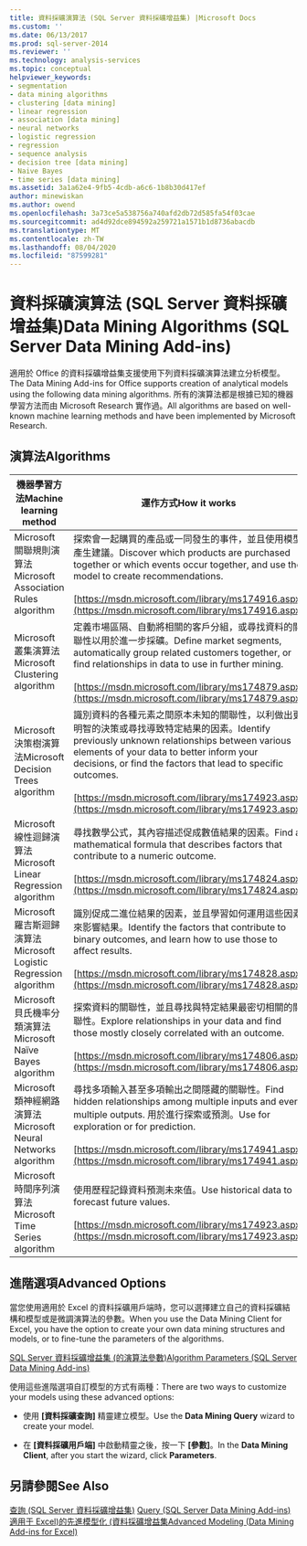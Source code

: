 ```yaml
---
title: 資料採礦演算法 (SQL Server 資料採礦增益集) |Microsoft Docs
ms.custom: ''
ms.date: 06/13/2017
ms.prod: sql-server-2014
ms.reviewer: ''
ms.technology: analysis-services
ms.topic: conceptual
helpviewer_keywords:
- segmentation
- data mining algorithms
- clustering [data mining]
- linear regression
- association [data mining]
- neural networks
- logistic regression
- regression
- sequence analysis
- decision tree [data mining]
- Naive Bayes
- time series [data mining]
ms.assetid: 3a1a62e4-9fb5-4cdb-a6c6-1b8b30d417ef
author: minewiskan
ms.author: owend
ms.openlocfilehash: 3a73ce5a538756a740afd2db72d585fa54f03cae
ms.sourcegitcommit: ad4d92dce894592a259721a1571b1d8736abacdb
ms.translationtype: MT
ms.contentlocale: zh-TW
ms.lasthandoff: 08/04/2020
ms.locfileid: "87599281"
---
```

# <a name="data-mining-algorithms-sql-server-data-mining-add-ins"></a><span data-ttu-id="1b545-102">資料採礦演算法 (SQL Server 資料採礦增益集)</span><span class="sxs-lookup"><span data-stu-id="1b545-102">Data Mining Algorithms (SQL Server Data Mining Add-ins)</span></span>
  <span data-ttu-id="1b545-103">適用於 Office 的資料採礦增益集支援使用下列資料採礦演算法建立分析模型。</span><span class="sxs-lookup"><span data-stu-id="1b545-103">The Data Mining Add-ins for Office supports creation of analytical models using the following data mining algorithms.</span></span> <span data-ttu-id="1b545-104">所有的演算法都是根據已知的機器學習方法而由 Microsoft Research 實作過。</span><span class="sxs-lookup"><span data-stu-id="1b545-104">All algorithms are based on well-known machine learning methods and have been implemented by Microsoft Research.</span></span>  
  
## <a name="algorithms"></a><span data-ttu-id="1b545-105">演算法</span><span class="sxs-lookup"><span data-stu-id="1b545-105">Algorithms</span></span>  
  
|<span data-ttu-id="1b545-106">機器學習方法</span><span class="sxs-lookup"><span data-stu-id="1b545-106">Machine learning method</span></span>|<span data-ttu-id="1b545-107">運作方式</span><span class="sxs-lookup"><span data-stu-id="1b545-107">How it works</span></span>|  
|-----------------------------|------------------|  
|<span data-ttu-id="1b545-108">Microsoft 關聯規則演算法</span><span class="sxs-lookup"><span data-stu-id="1b545-108">Microsoft Association Rules  algorithm</span></span>|<span data-ttu-id="1b545-109">探索會一起購買的產品或一同發生的事件，並且使用模型產生建議。</span><span class="sxs-lookup"><span data-stu-id="1b545-109">Discover which products are purchased together or which events occur together, and use the model to create recommendations.</span></span><br /><br /> [https://msdn.microsoft.com/library/ms174916.aspx](https://msdn.microsoft.com/library/ms174916.aspx)|  
|<span data-ttu-id="1b545-110">Microsoft 叢集演算法</span><span class="sxs-lookup"><span data-stu-id="1b545-110">Microsoft Clustering algorithm</span></span>|<span data-ttu-id="1b545-111">定義市場區隔、自動將相關的客戶分組，或尋找資料的關聯性以用於進一步採礦。</span><span class="sxs-lookup"><span data-stu-id="1b545-111">Define market segments, automatically group related customers together, or find relationships in data to use in further mining.</span></span><br /><br /> [https://msdn.microsoft.com/library/ms174879.aspx](https://msdn.microsoft.com/library/ms174879.aspx)|  
|<span data-ttu-id="1b545-112">Microsoft 決策樹演算法</span><span class="sxs-lookup"><span data-stu-id="1b545-112">Microsoft Decision Trees algorithm</span></span>|<span data-ttu-id="1b545-113">識別資料的各種元素之間原本未知的關聯性，以利做出更明智的決策或尋找導致特定結果的因素。</span><span class="sxs-lookup"><span data-stu-id="1b545-113">Identify previously unknown relationships between various elements of your data to better inform your decisions, or find the factors that lead to specific outcomes.</span></span><br /><br /> [https://msdn.microsoft.com/library/ms174923.aspx](https://msdn.microsoft.com/library/ms174923.aspx)|  
|<span data-ttu-id="1b545-114">Microsoft 線性迴歸演算法</span><span class="sxs-lookup"><span data-stu-id="1b545-114">Microsoft Linear Regression algorithm</span></span>|<span data-ttu-id="1b545-115">尋找數學公式，其內容描述促成數值結果的因素。</span><span class="sxs-lookup"><span data-stu-id="1b545-115">Find a mathematical formula that describes factors that contribute to a numeric outcome.</span></span><br /><br /> [https://msdn.microsoft.com/library/ms174824.aspx](https://msdn.microsoft.com/library/ms174824.aspx)|  
|<span data-ttu-id="1b545-116">Microsoft 羅吉斯迴歸演算法</span><span class="sxs-lookup"><span data-stu-id="1b545-116">Microsoft Logistic Regression algorithm</span></span>|<span data-ttu-id="1b545-117">識別促成二進位結果的因素，並且學習如何運用這些因素來影響結果。</span><span class="sxs-lookup"><span data-stu-id="1b545-117">Identify the factors that contribute to binary outcomes, and learn how to use those to affect results.</span></span><br /><br /> [https://msdn.microsoft.com/library/ms174828.aspx](https://msdn.microsoft.com/library/ms174828.aspx)|  
|<span data-ttu-id="1b545-118">Microsoft 貝氏機率分類演算法</span><span class="sxs-lookup"><span data-stu-id="1b545-118">Microsoft Naïve Bayes algorithm</span></span>|<span data-ttu-id="1b545-119">探索資料的關聯性，並且尋找與特定結果最密切相關的關聯性。</span><span class="sxs-lookup"><span data-stu-id="1b545-119">Explore relationships in your data and find those mostly closely correlated with an outcome.</span></span><br /><br /> [https://msdn.microsoft.com/library/ms174806.aspx](https://msdn.microsoft.com/library/ms174806.aspx)|  
|<span data-ttu-id="1b545-120">Microsoft 類神經網路演算法</span><span class="sxs-lookup"><span data-stu-id="1b545-120">Microsoft Neural Networks algorithm</span></span>|<span data-ttu-id="1b545-121">尋找多項輸入甚至多項輸出之間隱藏的關聯性。</span><span class="sxs-lookup"><span data-stu-id="1b545-121">Find hidden relationships among multiple inputs and even multiple outputs.</span></span> <span data-ttu-id="1b545-122">用於進行探索或預測。</span><span class="sxs-lookup"><span data-stu-id="1b545-122">Use for exploration or for prediction.</span></span><br /><br /> [https://msdn.microsoft.com/library/ms174941.aspx](https://msdn.microsoft.com/library/ms174941.aspx)|  
|<span data-ttu-id="1b545-123">Microsoft 時間序列演算法</span><span class="sxs-lookup"><span data-stu-id="1b545-123">Microsoft Time Series algorithm</span></span>|<span data-ttu-id="1b545-124">使用歷程記錄資料預測未來值。</span><span class="sxs-lookup"><span data-stu-id="1b545-124">Use historical data to forecast future values.</span></span><br /><br /> [https://msdn.microsoft.com/library/ms174923.aspx](https://msdn.microsoft.com/library/ms174923.aspx)|  
  
## <a name="advanced-options"></a><span data-ttu-id="1b545-125">進階選項</span><span class="sxs-lookup"><span data-stu-id="1b545-125">Advanced Options</span></span>  
 <span data-ttu-id="1b545-126">當您使用適用於 Excel 的資料採礦用戶端時，您可以選擇建立自己的資料採礦結構和模型或是微調演算法的參數。</span><span class="sxs-lookup"><span data-stu-id="1b545-126">When you use the Data Mining Client for Excel, you have the option to create your own data mining structures and models, or to fine-tune the parameters of the algorithms.</span></span>  
  
 [<span data-ttu-id="1b545-127">SQL Server 資料採礦增益集 &#40;的演算法參數&#41;</span><span class="sxs-lookup"><span data-stu-id="1b545-127">Algorithm Parameters &#40;SQL Server Data Mining Add-ins&#41;</span></span>](algorithm-parameters-sql-server-data-mining-add-ins.md)  
  
 <span data-ttu-id="1b545-128">使用這些進階選項自訂模型的方式有兩種：</span><span class="sxs-lookup"><span data-stu-id="1b545-128">There are two ways to customize your models using these advanced options:</span></span>  
  
-   <span data-ttu-id="1b545-129">使用 **[資料採礦查詢]** 精靈建立模型。</span><span class="sxs-lookup"><span data-stu-id="1b545-129">Use the **Data Mining Query** wizard to create your model.</span></span>  
  
-   <span data-ttu-id="1b545-130">在 **[資料採礦用戶端]** 中啟動精靈之後，按一下 **[參數]**。</span><span class="sxs-lookup"><span data-stu-id="1b545-130">In the **Data Mining Client**, after you start the wizard, click **Parameters**.</span></span>  
  
## <a name="see-also"></a><span data-ttu-id="1b545-131">另請參閱</span><span class="sxs-lookup"><span data-stu-id="1b545-131">See Also</span></span>  
 <span data-ttu-id="1b545-132">[查詢 &#40;SQL Server 資料採礦增益集&#41;](query-sql-server-data-mining-add-ins.md) </span><span class="sxs-lookup"><span data-stu-id="1b545-132">[Query &#40;SQL Server Data Mining Add-ins&#41;](query-sql-server-data-mining-add-ins.md) </span></span>  
 [<span data-ttu-id="1b545-133">適用于 Excel&#41;的先進模型化 &#40;資料採礦增益集</span><span class="sxs-lookup"><span data-stu-id="1b545-133">Advanced Modeling &#40;Data Mining Add-ins for Excel&#41;</span></span>](advanced-modeling-data-mining-add-ins-for-excel.md)  
  
  

